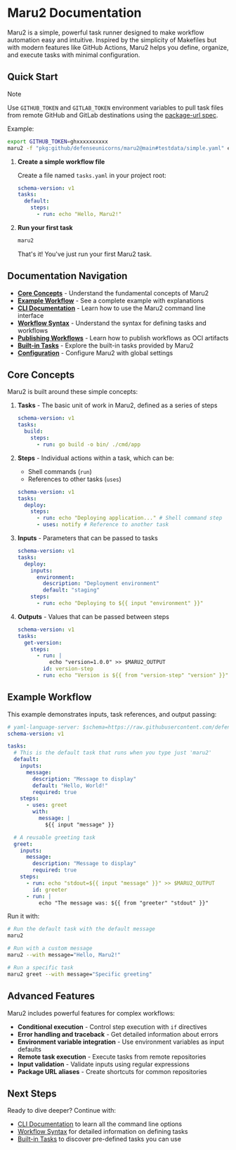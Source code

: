 # Maru2 Documentation

Maru2 is a simple, powerful task runner designed to make workflow automation easy and intuitive. Inspired by the simplicity of Makefiles but with modern features like GitHub Actions, Maru2 helps you define, organize, and execute tasks with minimal configuration.

## Quick Start

> [!NOTE]
> Use `GITHUB_TOKEN` and `GITLAB_TOKEN` environment variables to pull task files from remote GitHub and GitLab destinations using the [package-url spec](https://github.com/package-url/purl-spec).
>
> Example:
>
> ```sh
> export GITHUB_TOKEN=ghxxxxxxxxxx
> maru2 -f "pkg:github/defenseunicorns/maru2@main#testdata/simple.yaml" echo -w message="hello world"
> ```

1. **Create a simple workflow file**

   Create a file named `tasks.yaml` in your project root:

   ```yaml
   schema-version: v1
   tasks:
     default:
       steps:
         - run: echo "Hello, Maru2!"
   ```

2. **Run your first task**

   ```sh
   maru2
   ```

   That's it! You've just run your first Maru2 task.

## Documentation Navigation

- **[Core Concepts](#core-concepts)** - Understand the fundamental concepts of Maru2
- **[Example Workflow](#example-workflow)** - See a complete example with explanations
- **[CLI Documentation](cli.md)** - Learn how to use the Maru2 command line interface
- **[Workflow Syntax](syntax.md)** - Understand the syntax for defining tasks and workflows
- **[Publishing Workflows](publish.md)** - Learn how to publish workflows as OCI artifacts
- **[Built-in Tasks](builtins.md)** - Explore the built-in tasks provided by Maru2
- **[Configuration](config.md)** - Configure Maru2 with global settings

## Core Concepts

Maru2 is built around these simple concepts:

1. **Tasks** - The basic unit of work in Maru2, defined as a series of steps

   ```yaml
   schema-version: v1
   tasks:
     build:
       steps:
         - run: go build -o bin/ ./cmd/app
   ```

2. **Steps** - Individual actions within a task, which can be:
   - Shell commands (`run`)
   - References to other tasks (`uses`)

   ```yaml
   schema-version: v1
   tasks:
     deploy:
       steps:
         - run: echo "Deploying application..." # Shell command step
         - uses: notify # Reference to another task
   ```

3. **Inputs** - Parameters that can be passed to tasks

   ```yaml
   schema-version: v1
   tasks:
     deploy:
       inputs:
         environment:
           description: "Deployment environment"
           default: "staging"
       steps:
         - run: echo "Deploying to ${{ input "environment" }}"
   ```

4. **Outputs** - Values that can be passed between steps

   ```yaml
   schema-version: v1
   tasks:
     get-version:
       steps:
         - run: |
             echo "version=1.0.0" >> $MARU2_OUTPUT
           id: version-step
         - run: echo "Version is ${{ from "version-step" "version" }}"
   ```

## Example Workflow

This example demonstrates inputs, task references, and output passing:

```yaml
# yaml-language-server: $schema=https://raw.githubusercontent.com/defenseunicorns/maru2/main/maru2.schema.json
schema-version: v1

tasks:
  # This is the default task that runs when you type just 'maru2'
  default:
    inputs:
      message:
        description: "Message to display"
        default: "Hello, World!"
        required: true
    steps:
      - uses: greet
        with:
          message: |
            ${{ input "message" }}

  # A reusable greeting task
  greet:
    inputs:
      message:
        description: "Message to display"
        required: true
    steps:
      - run: echo "stdout=${{ input "message" }}" >> $MARU2_OUTPUT
        id: greeter
      - run: |
          echo "The message was: ${{ from "greeter" "stdout" }}"
```

Run it with:

```sh
# Run the default task with the default message
maru2

# Run with a custom message
maru2 --with message="Hello, Maru2!"

# Run a specific task
maru2 greet --with message="Specific greeting"
```

## Advanced Features

Maru2 includes powerful features for complex workflows:

- **Conditional execution** - Control step execution with `if` directives
- **Error handling and traceback** - Get detailed information about errors
- **Environment variable integration** - Use environment variables as input defaults
- **Remote task execution** - Execute tasks from remote repositories
- **Input validation** - Validate inputs using regular expressions
- **Package URL aliases** - Create shortcuts for common repositories

## Next Steps

Ready to dive deeper? Continue with:

- [CLI Documentation](cli.md) to learn all the command line options
- [Workflow Syntax](syntax.md) for detailed information on defining tasks
- [Built-in Tasks](builtins.md) to discover pre-defined tasks you can use
